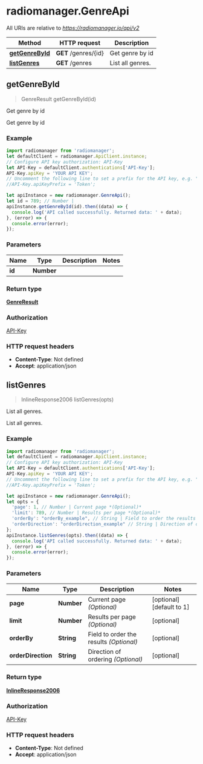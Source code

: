 # radiomanager.GenreApi

All URIs are relative to *https://radiomanager.io/api/v2*

Method | HTTP request | Description
------------- | ------------- | -------------
[**getGenreById**](GenreApi.md#getGenreById) | **GET** /genres/{id} | Get genre by id
[**listGenres**](GenreApi.md#listGenres) | **GET** /genres | List all genres.



## getGenreById

> GenreResult getGenreById(id)

Get genre by id

Get genre by id

### Example

```javascript
import radiomanager from 'radiomanager';
let defaultClient = radiomanager.ApiClient.instance;
// Configure API key authorization: API-Key
let API-Key = defaultClient.authentications['API-Key'];
API-Key.apiKey = 'YOUR API KEY';
// Uncomment the following line to set a prefix for the API key, e.g. "Token" (defaults to null)
//API-Key.apiKeyPrefix = 'Token';

let apiInstance = new radiomanager.GenreApi();
let id = 789; // Number | 
apiInstance.getGenreById(id).then((data) => {
  console.log('API called successfully. Returned data: ' + data);
}, (error) => {
  console.error(error);
});

```

### Parameters


Name | Type | Description  | Notes
------------- | ------------- | ------------- | -------------
 **id** | **Number**|  | 

### Return type

[**GenreResult**](GenreResult.md)

### Authorization

[API-Key](../README.md#API-Key)

### HTTP request headers

- **Content-Type**: Not defined
- **Accept**: application/json


## listGenres

> InlineResponse2006 listGenres(opts)

List all genres.

List all genres.

### Example

```javascript
import radiomanager from 'radiomanager';
let defaultClient = radiomanager.ApiClient.instance;
// Configure API key authorization: API-Key
let API-Key = defaultClient.authentications['API-Key'];
API-Key.apiKey = 'YOUR API KEY';
// Uncomment the following line to set a prefix for the API key, e.g. "Token" (defaults to null)
//API-Key.apiKeyPrefix = 'Token';

let apiInstance = new radiomanager.GenreApi();
let opts = {
  'page': 1, // Number | Current page *(Optional)*
  'limit': 789, // Number | Results per page *(Optional)*
  'orderBy': "orderBy_example", // String | Field to order the results *(Optional)*
  'orderDirection': "orderDirection_example" // String | Direction of ordering *(Optional)*
};
apiInstance.listGenres(opts).then((data) => {
  console.log('API called successfully. Returned data: ' + data);
}, (error) => {
  console.error(error);
});

```

### Parameters


Name | Type | Description  | Notes
------------- | ------------- | ------------- | -------------
 **page** | **Number**| Current page *(Optional)* | [optional] [default to 1]
 **limit** | **Number**| Results per page *(Optional)* | [optional] 
 **orderBy** | **String**| Field to order the results *(Optional)* | [optional] 
 **orderDirection** | **String**| Direction of ordering *(Optional)* | [optional] 

### Return type

[**InlineResponse2006**](InlineResponse2006.md)

### Authorization

[API-Key](../README.md#API-Key)

### HTTP request headers

- **Content-Type**: Not defined
- **Accept**: application/json

